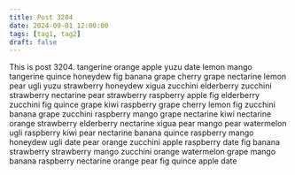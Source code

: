 ```yaml
---
title: Post 3204
date: 2024-09-01 12:00:00
tags: [tag1, tag2]
draft: false
---
```

This is post 3204.
tangerine
orange
apple
yuzu
date
lemon
mango
tangerine
quince
honeydew
fig
banana
grape
cherry
grape
nectarine
lemon
pear
ugli
yuzu
strawberry
honeydew
xigua
zucchini
elderberry
zucchini
strawberry
nectarine
pear
strawberry
raspberry
apple
fig
elderberry
zucchini
fig
quince
grape
kiwi
raspberry
grape
cherry
lemon
fig
zucchini
banana
grape
zucchini
raspberry
mango
grape
nectarine
kiwi
nectarine
orange
strawberry
elderberry
nectarine
xigua
pear
mango
pear
watermelon
ugli
raspberry
kiwi
pear
nectarine
banana
quince
raspberry
mango
honeydew
ugli
date
pear
orange
zucchini
apple
raspberry
date
fig
banana
strawberry
strawberry
mango
zucchini
orange
watermelon
grape
mango
banana
raspberry
nectarine
orange
pear
fig
quince
apple
date
